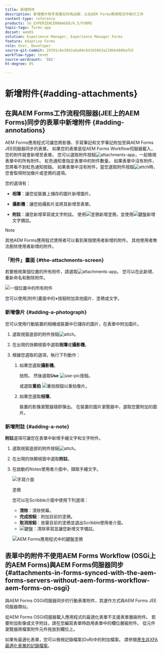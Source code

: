 ```yaml
---
title: 新增附件
description: 新增像片和手寫筆記作為註解，以在AEM Forms應用程式中執行工作
content-type: reference
products: SG_EXPERIENCEMANAGER/6.5/FORMS
topic-tags: forms-app
docset: aem65
solution: Experience Manager, Experience Manager Forms
feature: Adaptive Forms
role: User, Developer
source-git-commit: 29391c8e3042a8a04c64165663a228bb4886afb5
workflow-type: tm+mt
source-wordcount: '562'
ht-degree: 0%

---
```


# 新增附件{#adding-attachments}

## 在與AEM Forms工作流程伺服器(JEE上的AEM Forms)同步的表單中新增附件 {#adding-annotations}

AEM Forms應用程式可讓您將影像、手寫筆記和文字筆記附加至與AEM Forms JEE伺服器同步的表單。 如果您的表單是從AEM Forms Workflow伺服器載入，您的附件就會新增至表單。 您可以選取附件按鈕![attachments-app](assets/attachments-app.png)，一起檢視表單中的所有附件。 紅色通知會指定表單中的附件數量。 如果表單中沒有附件，您將看不到紅色通知按鈕。 如果表單中沒有附件，當您選取附件按鈕![attch](assets/attch.png)時，您會取得附加像片或塗鴉的選項。

您的選項有：

* **相簿**：讓您從裝置上儲存的圖片新增圖片。

* **攝影機**：讓您拍攝影片並將其新增至表單。

* **附註**：讓您新增草寫或文字附註。 使用![塗鴉](assets/scribble.png)新增塗鴉，並使用![鍵盤](assets/keyboard.png)新增文字備註。

>[!NOTE]
>
>其他AEM Forms應用程式使用者可以看到某個使用者新增的附件。 其他使用者無法刪除使用者新增的附件。
>

### 「附件」畫面 {#the-attachments-screen}

若要檢視某個位置的所有附件，請選取![attachments-app](assets/attachments-app.png)。 您可以在此新增、重新命名和刪除附件。

![一個位置中的所有附件](assets/attachments-screen.png)

您可以使用[附件]畫面中的&#x200B;**+**&#x200B;按鈕附加其他圖片、塗鴉或文字。

### 新增像片 {#adding-a-photograph}

您可以使用行動裝置的相機或裝置中已儲存的圖片，在表單中附加圖片。

1. 選取視窗底部的附件按鈕![attch](assets/attch.png)。
1. 在出現的快顯視窗中選取&#x200B;**相簿**&#x200B;或&#x200B;**攝影機**。
1. 根據您選取的選項，執行下列動作：

   1. 如果您選取&#x200B;**攝影機**。

      拍照。 然後選取&#x200B;**Use** ![use-pic](assets/use-pic.png)按鈕。

      或選取&#x200B;**重拍** ![重拍](assets/retake.png)按鈕以重拍像片。

   1. 如果您選取&#x200B;**相簿**。

      裝置的影像瀏覽器隨即彈出。 在裝置的圖片瀏覽器中，選取您要附加的圖片。

### 新增附註 {#adding-a-note}

**附註**&#x200B;選項可讓您在表單中新增手繪文字和文字附件。

1. 選取視窗底部的附件按鈕![attch](assets/attch.png)。
1. 在出現的快顯視窗中選取&#x200B;**附註**。
1. 在啟動的Notes使用者介面中，擷取手繪文字。

   ![手寫介面](assets/scribble-ui.png)

   塗鴉

   您可以在Scribble介面中使用下列選項：

   * **清除**：清除熒幕。
   * **完成按鈕**：附加目前的塗鴉。
   * **取消按鈕**：放棄目前的塗鴉並退出Scribble使用者介面。
   * ![鍵盤](assets/keyboard.png)：清除草寫並讓您新增文字備註。

   ![AEM Forms應用程式中的鍵盤塗鴉](assets/keyboard-inapp.png)

## 表單中的附件不使用AEM Forms Workflow (OSGi上的AEM Forms)與AEM Forms伺服器同步 {#attachments-in-forms-synced-with-the-aem-forms-servers-without-aem-forms-workflow-aem-forms-on-osgi}

與AEM Forms OSGi伺服器同步的行動表單附件，其運作方式與AEM Forms JEE伺服器類似。

從AEM Forms OSGi伺服器載入應用程式的最適化表單不支援表單層級附件。 若要附加影像或文字附註，請在您編寫表單時啟用表單中的欄位層級附件。 從元件瀏覽器將檔案附件元件拖放到欄位上。

如果有最適化表單，您可以檢視記錄檔案(DoR)中的附加檔案。 請參閱[產生非XFA最適化表單的記錄檔案](../../forms/using/generate-document-of-record-for-non-xfa-based-adaptive-forms.md)。
